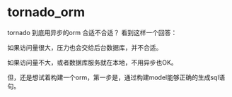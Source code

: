 # tornado_orm

tornado 到底用异步的orm 合适不合适？
看到这样一个回答：

如果访问量很大，压力也会交给后台数据库，并不合适。

如果访问量不大，或者数据库服务就在本地，不用异步也OK。

但，还是想试着构建一个orm，第一步是，通过构建model能够正确的生成sql语句。
